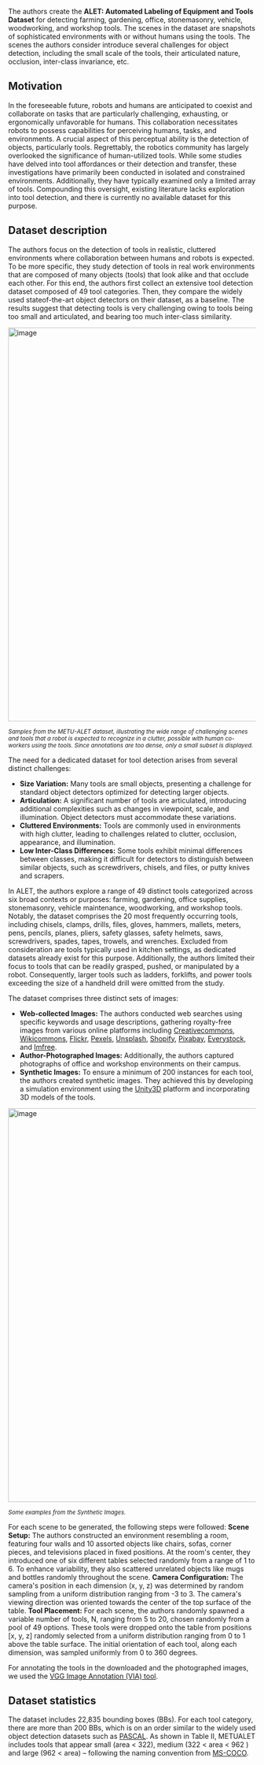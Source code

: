 The authors create the **ALET: Automated Labeling of Equipment and Tools Dataset** for detecting farming, gardening, office, stonemasonry, vehicle, woodworking, and workshop tools. The scenes in the dataset are snapshots of sophisticated environments with or without humans using the tools. The scenes the authors consider introduce several challenges for object detection, including the small scale of the tools, their articulated nature, occlusion, inter-class invariance, etc.

## Motivation

In the foreseeable future, robots and humans are anticipated to coexist and collaborate on tasks that are particularly challenging, exhausting, or ergonomically unfavorable for humans. This collaboration necessitates robots to possess capabilities for perceiving humans, tasks, and environments. A crucial aspect of this perceptual ability is the detection of objects, particularly tools. Regrettably, the robotics community has largely overlooked the significance of human-utilized tools. While some studies have delved into tool affordances or their detection and transfer, these investigations have primarily been conducted in isolated and constrained environments. Additionally, they have typically examined only a limited array of tools. Compounding this oversight, existing literature lacks exploration into tool detection, and there is currently no available dataset for this purpose.

## Dataset description

The authors focus on the detection of tools in realistic, cluttered environments where collaboration between humans and robots is expected. To be more specific, they study detection of tools in real work environments that are composed of many objects (tools) that look alike and that occlude each other. For this end, the authors first collect an extensive tool detection dataset composed of 49 tool categories. Then, they compare the widely used stateof-the-art object detectors on their dataset, as a baseline. The results suggest that detecting tools is very challenging owing to tools being too small and articulated, and bearing too much
inter-class similarity.

<img src="https://github.com/dataset-ninja/alet/assets/120389559/623e37a1-eb14-4209-8731-816be9ebbeab" alt="image" width="800">

<span style="font-size: smaller; font-style: italic;"> Samples from the METU-ALET dataset, illustrating the wide range of challenging scenes and tools that a robot is expected to recognize in a clutter, possible with human co-workers using the tools. Since annotations are too dense, only a small subset is displayed.</span>

The need for a dedicated dataset for tool detection arises from several distinct challenges:
* **Size Variation:** Many tools are small objects, presenting a challenge for standard object detectors optimized for detecting larger objects.
* **Articulation:** A significant number of tools are articulated, introducing additional complexities such as changes in viewpoint, scale, and illumination. Object detectors must accommodate these variations.
* **Cluttered Environments:** Tools are commonly used in environments with high clutter, leading to challenges related to clutter, occlusion, appearance, and illumination.
* **Low Inter-Class Differences:** Some tools exhibit minimal differences between classes, making it difficult for detectors to distinguish between similar objects, such as screwdrivers, chisels, and files, or putty knives and scrapers.

In ALET, the authors explore a range of 49 distinct tools categorized across six broad contexts or purposes: farming, gardening, office supplies, stonemasonry, vehicle maintenance, woodworking, and workshop tools. Notably, the dataset comprises the 20 most frequently occurring tools, including chisels, clamps, drills, files, gloves, hammers, mallets, meters, pens, pencils, planes, pliers, safety glasses, safety helmets, saws, screwdrivers, spades, tapes, trowels, and wrenches. Excluded from consideration are tools typically used in kitchen settings, as dedicated datasets already exist for this purpose. Additionally, the authors limited their focus to tools that can be readily grasped, pushed, or manipulated by a robot. Consequently, larger tools such as ladders, forklifts, and power tools exceeding the size of a handheld drill were omitted from the study.

The dataset comprises three distinct sets of images:
* **Web-collected Images:** The authors conducted web searches using specific keywords and usage descriptions, gathering royalty-free images from various online platforms including [Creativecommons](https://creativecommons.org/), [Wikicommons](https://commons.wikimedia.org/wiki/Main_Page), [Flickr](https://www.flickr.com/), [Pexels](https://www.pexels.com/), [Unsplash](https://unsplash.com/), [Shopify](https://www.shopify.com/), [Pixabay](https://pixabay.com/), [Everystock](https://www.everystockphoto.com/), and [Imfree](https://au.linkedin.com/company/imfree-inc.).
* **Author-Photographed Images:** Additionally, the authors captured photographs of office and workshop environments on their campus.
* **Synthetic Images:** To ensure a minimum of 200 instances for each tool, the authors created synthetic images. They achieved this by developing a simulation environment using the [Unity3D](https://unity.com/) platform and incorporating 3D models of the tools.

<img src="https://github.com/dataset-ninja/alet/assets/120389559/4e5ca04d-1707-41e1-9477-f420b0cf1011" alt="image" width="800">

<span style="font-size: smaller; font-style: italic;">Some examples from the Synthetic Images.</span>

For each scene to be generated, the following steps were followed:
**Scene Setup:** The authors constructed an environment resembling a room, featuring four walls and 10 assorted objects like chairs, sofas, corner pieces, and televisions placed in fixed positions. At the room's center, they introduced one of six different tables selected randomly from a range of 1 to 6. To enhance variability, they also scattered unrelated objects like mugs and bottles randomly throughout the scene.
**Camera Configuration:** The camera's position in each dimension (x, y, z) was determined by random sampling from a uniform distribution ranging from -3 to 3. The camera's viewing direction was oriented towards the center of the top surface of the table.
**Tool Placement:** For each scene, the authors randomly spawned a variable number of tools, N, ranging from 5 to 20, chosen randomly from a pool of 49 options. These tools were dropped onto the table from positions [x, y, z] randomly selected from a uniform distribution ranging from 0 to 1 above the table surface. The initial orientation of each tool, along each dimension, was sampled uniformly from 0 to 360 degrees.

For annotating the tools in the downloaded and the photographed images, we used the [VGG Image Annotation (VIA) tool](https://solutions.innodata.com/).

## Dataset statistics

The dataset includes 22,835 bounding boxes (BBs). For each tool category, there are more than 200 BBs, which is on an order similar to the widely used object detection datasets such as [PASCAL](http://host.robots.ox.ac.uk/pascal/VOC/). As shown in Table II, METUALET includes tools that appear small (area < 322), medium (322 < area < 962 ) and large (962 < area) – following the naming convention from [MS-COCO](https://cocodataset.org/).

